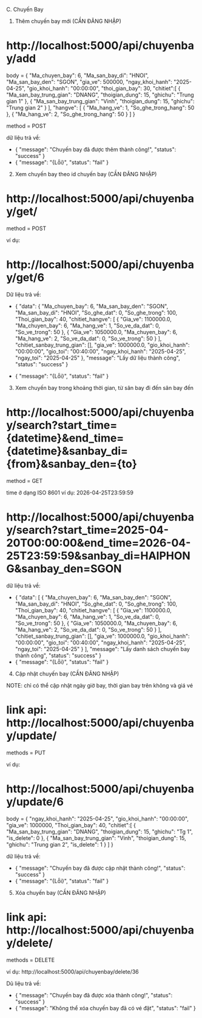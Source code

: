 C. Chuyến Bay


1. Thêm chuyến bay mới  (CẦN ĐĂNG NHẬP)

# http://localhost:5000/api/chuyenbay/add
body = {
    "Ma_chuyen_bay": 6,
    "Ma_san_bay_di": "HNOI",
    "Ma_san_bay_den": "SGON",
    "gia_ve": 500000,
    "ngay_khoi_hanh": "2025-04-25",
    "gio_khoi_hanh": "00:00:00",
    "thoi_gian_bay": 30,
    "chitiet":[
        {
            "Ma_san_bay_trung_gian": "DNANG",
            "thoigian_dung": 15,
            "ghichu": "Trung gian 1"
        },
        {
            "Ma_san_bay_trung_gian": "Vinh",
            "thoigian_dung": 15,
            "ghichu": "Trung gian 2"
        }
    ],
    "hangve": [
        {
            "Ma_hang_ve": 1,
            "So_ghe_trong_hang": 50
        },
        {
            "Ma_hang_ve": 2,
            "So_ghe_trong_hang": 50
        }
    ]
}    

method = POST
  
dữ liệu trả về:
- {
    "message": "Chuyến bay đã được thêm thành công!",
    "status": "success"
}
- {
    "message": "{Lỗi}",
    "status": "fail"
}


2. Xem chuyến bay theo id chuyến bay  (CẦN ĐĂNG NHẬP)
# http://localhost:5000/api/chuyenbay/get/<id>
method = POST

ví dụ:
# http://localhost:5000/api/chuyenbay/get/6

Dữ liệu trả về:
- {
    "data": {
        "Ma_chuyen_bay": 6,
        "Ma_san_bay_den": "SGON",
        "Ma_san_bay_di": "HNOI",
        "So_ghe_dat": 0,
        "So_ghe_trong": 100,
        "Thoi_gian_bay": 40,
        "chitiet_hangve": [
            {
                "Gia_ve": 1100000.0,
                "Ma_chuyen_bay": 6,
                "Ma_hang_ve": 1,
                "So_ve_da_dat": 0,
                "So_ve_trong": 50
            },
            {
                "Gia_ve": 1050000.0,
                "Ma_chuyen_bay": 6,
                "Ma_hang_ve": 2,
                "So_ve_da_dat": 0,
                "So_ve_trong": 50
            }
        ],
        "chitiet_sanbay_trung_gian": [],
        "gia_ve": 1000000.0,
        "gio_khoi_hanh": "00:00:00",
        "gio_toi": "00:40:00",
        "ngay_khoi_hanh": "2025-04-25",
        "ngay_toi": "2025-04-25"
    },
    "message": "Lấy dữ liệu thành công",
    "status": "success"
}

- {
    "message": "{Lỗi}",
    "status": "fail"
}


3. Xem chuyến bay trong khoảng thời gian, từ sân bay đi đến sân bay đến
# http://localhost:5000/api/chuyenbay/search?start_time={datetime}&end_time={datetime}&sanbay_di={from}&sanbay_den={to}

method = GET

time ở dạng ISO 8601 
ví dụ: 2026-04-25T23:59:59

# http://localhost:5000/api/chuyenbay/search?start_time=2025-04-20T00:00:00&end_time=2026-04-25T23:59:59&sanbay_di=HAIPHONG&sanbay_den=SGON

dữ liệu trả về:
- {
    "data": [
        {
            "Ma_chuyen_bay": 6,
            "Ma_san_bay_den": "SGON",
            "Ma_san_bay_di": "HNOI",
            "So_ghe_dat": 0,
            "So_ghe_trong": 100,
            "Thoi_gian_bay": 40,
            "chitiet_hangve": [
                {
                    "Gia_ve": 1100000.0,
                    "Ma_chuyen_bay": 6,
                    "Ma_hang_ve": 1,
                    "So_ve_da_dat": 0,
                    "So_ve_trong": 50
                },
                {
                    "Gia_ve": 1050000.0,
                    "Ma_chuyen_bay": 6,
                    "Ma_hang_ve": 2,
                    "So_ve_da_dat": 0,
                    "So_ve_trong": 50
                }
            ],
            "chitiet_sanbay_trung_gian": [],
            "gia_ve": 1000000.0,
            "gio_khoi_hanh": "00:00:00",
            "gio_toi": "00:40:00",
            "ngay_khoi_hanh": "2025-04-25",
            "ngay_toi": "2025-04-25"
        }
    ],
    "message": "Lấy danh sách chuyến bay thành công",
    "status": "success"
}
- {
    "message": "{Lỗi}",
    "status": "fail"
}



4. Cập nhật chuyến bay  (CẦN ĐĂNG NHẬP)

NOTE: chỉ có thể cập nhật ngày giờ bay, thời gian bay trên không và giá vé

# link api: http://localhost:5000/api/chuyenbay/update/<id>
methods = PUT

ví dụ:
# http://localhost:5000/api/chuyenbay/update/6

body = {
    "ngay_khoi_hanh": "2025-04-25",
    "gio_khoi_hanh": "00:00:00",
    "gia_ve": 1000000,
    "Thoi_gian_bay": 40,
    "chitiet":[
        {
            "Ma_san_bay_trung_gian": "DNANG",
            "thoigian_dung": 15,
            "ghichu": "Tg 1",
            "is_delete": 0
        },
        {
            "Ma_san_bay_trung_gian": "Vinh",
            "thoigian_dung": 15,
            "ghichu": "Trung gian 2",
            "is_delete": 1
        }
    ]
}


dữ liệu trả về: 

- {
    "message": "Chuyến bay đã được cập nhật thành công!",
    "status": "success"
}
- {
    "message": "{Lỗi}",
    "status": "fail"
}


5. Xóa chuyến bay  (CẦN ĐĂNG NHẬP)
# link api: http://localhost:5000/api/chuyenbay/delete/<id>

methods = DELETE

ví dụ: http://localhost:5000/api/chuyenbay/delete/36

Dũ liệu trả về: 
- {
    "message": "Chuyến bay đã được xóa thành công!",
    "status": "success"
}
- {
    "message": "Không thể xóa chuyến bay đã có vé đặt",
    "status": "fail"
}
